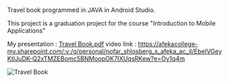 Travel book programmed in JAVA in Android Studio.

This project is a graduation project for the course "Introduction to Mobile Applications"

My presentation :
[Travel Book.pdf](https://github.com/NofarShlosberg/MyTravelBook/files/10804770/Travel.Book.pdf)
video link :
https://afekacollege-my.sharepoint.com/:v:/g/personal/nofar_shlosberg_s_afeka_ac_il/EbeIVGeyKtlJuDK-Q2xTMZEBomc5BNMoopOK7IXUqsRKew?e=Oy1q4m

![Travel Book](https://user-images.githubusercontent.com/80713297/220613743-3045990d-01a9-43a6-b0da-0219067730a0.png)





